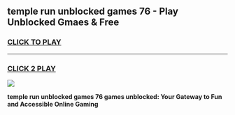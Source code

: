 
## temple run unblocked games 76 - Play Unblocked Gmaes & Free
<h3>
<a href="https://news.freeplayer.one?title=temple_run_unblocked_games_76&ref=23F">CLICK TO PLAY</a></h3>
<hr>

<h3>
<a href="https://news.freeplayer.one?title=temple_run_unblocked_games_76&ref=23F">CLICK 2 PLAY</a>
  
</h3>

<a href="https://news.freeplayer.one?title=temple_run_unblocked_games_76&ref=23F/"><img src="https://clearcache.store/games.png"></a>


**temple run unblocked games 76 games unblocked: Your Gateway to Fun and Accessible Online Gaming**
